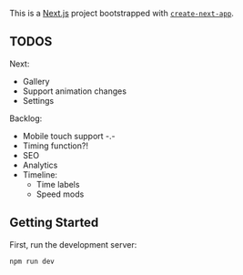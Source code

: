 This is a [Next.js](https://nextjs.org/) project bootstrapped with [`create-next-app`](https://github.com/vercel/next.js/tree/canary/packages/create-next-app).

## TODOS

Next:

* Gallery
* Support animation changes
* Settings

Backlog:

* Mobile touch support -.-
* Timing function?!
* SEO
* Analytics
* Timeline:
  * Time labels
  * Speed mods

## Getting Started

First, run the development server:

```bash
npm run dev
```
